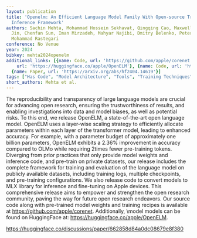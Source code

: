 ```yaml
---
layout: publication
title: 'Openelm: An Efficient Language Model Family With Open-source Training And
  Inference Framework'
authors: Sachin Mehta, Mohammad Hossein Sekhavat, Qingqing Cao, Maxwell Horton, Yanzi
  Jin, Chenfan Sun, Iman Mirzadeh, Mahyar Najibi, Dmitry Belenko, Peter Zatloukal,
  Mohammad Rastegari
conference: No Venue
year: 2024
bibkey: mehta2024openelm
additional_links: [{name: Code, url: 'https://github.com/apple/corenet'}, {name: Code,
    url: 'https://huggingface.co/apple/OpenELM'}, {name: Code, url: 'https://huggingface.co/discussions/paper/662858d84a0dc08679e8f380'},
  {name: Paper, url: 'https://arxiv.org/abs/hf2404.14619'}]
tags: ["Has Code", "Model Architecture", "Tools", "Training Techniques"]
short_authors: Mehta et al.
---
```

The reproducibility and transparency of large language models are crucial for advancing open research, ensuring the trustworthiness of results, and enabling investigations into data and model biases, as well as potential risks. To this end, we release OpenELM, a state-of-the-art open language model. OpenELM uses a layer-wise scaling strategy to efficiently allocate parameters within each layer of the transformer model, leading to enhanced accuracy. For example, with a parameter budget of approximately one billion parameters, OpenELM exhibits a 2.36% improvement in accuracy compared to OLMo while requiring 2times fewer pre-training tokens. Diverging from prior practices that only provide model weights and inference code, and pre-train on private datasets, our release includes the complete framework for training and evaluation of the language model on publicly available datasets, including training logs, multiple checkpoints, and pre-training configurations. We also release code to convert models to MLX library for inference and fine-tuning on Apple devices. This comprehensive release aims to empower and strengthen the open research community, paving the way for future open research endeavors. Our source code along with pre-trained model weights and training recipes is available at https://github.com/apple/corenet. Additionally, \model models can be found on HuggingFace at: https://huggingface.co/apple/OpenELM.

https://huggingface.co/discussions/paper/662858d84a0dc08679e8f380